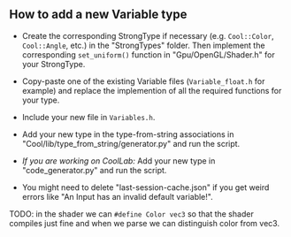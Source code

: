 ## How to add a new Variable type

- Create the corresponding StrongType if necessary (e.g. `Cool::Color`, `Cool::Angle`, etc.) in the "StrongTypes" folder. Then implement the corresponding `set_uniform()` function in "Gpu/OpenGL/Shader.h" for your StrongType.

- Copy-paste one of the existing Variable files (`Variable_float.h` for example) and replace the implemention of all the required functions for your type.

- Include your new file in `Variables.h`.

- Add your new type in the type-from-string associations in "Cool/lib/type_from_string/generator.py" and run the script.

- _If you are working on CoolLab:_ Add your new type in "code_generator.py" and run the script.

- You might need to delete "last-session-cache.json" if you get weird errors like "An Input has an invalid default variable!".

TODO: in the shader we can `#define Color vec3` so that the shader compiles just fine and when we parse we can distinguish color from vec3.
